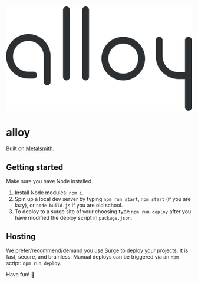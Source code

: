 ![alloy](src/img/alloy.svg)

# alloy

Built on [Metalsmith](http://metalsmith.io/).

## Getting started

Make sure you have Node installed.

1. Install Node modules: `npm i`.
2. Spin up a local dev server by typing `npm run start`, `npm start` (if you are lazy), or `node build.js` if you are old school.
3. To deploy to a surge site of your choosing type `npm run deploy` after you have modified the deploy script in `package.json`.

## Hosting

We prefer/recommend/demand you use [Surge](https://surge.sh/) to deploy your projects. It is fast, secure, and brainless. Manual deploys can be triggered via an `npm` script: `npm run deploy`.

Have fun! 🤖
